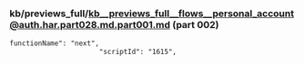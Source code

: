 ### kb/previews_full/kb__previews_full__flows__personal_account@auth.har.part028.md.part001.md (part 002)

```md
functionName": "next",
                      "scriptId": "1615",
                  
```

```
